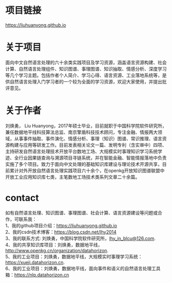 # 项目链接
https://liuhuanyong.github.io

# 关于项目  
面向中文自然语言处理的六十余类实践项目及学习资源，涵盖语言资源构建、社会计算、自然语言处理组件、知识图谱、事理图谱、知识抽取、情感分析、深度学习等几个学习主题。包括作者个人简介、学习心得、语言资源、工业落地系统等，是供自然语言处理入门学习者的一个较为全面的学习资源，欢迎大家使用，并提出批评意见。

# 关于作者
刘焕勇， Liu Huanyong，2017年硕士毕业，目前就职于中国科学院软件研究所，兼任数据地平线科技算法总监、南京擎盾科技技术顾问，专注金融、情报两大领域，从事事件抽取、事件演化、情感分析、事理（知识）图谱、常识推理、语言资源构建与应用等研发工作。目前发表相关论文一篇、发明专利（含实审中）四项、主持研发自然语言处理技术开放平台数地工场、大规模实时事理知识学习系统学迹、全行业因果链查询与溯源项目寻链系统，并在智能金融、智能情报落地中负责实施了多个项目。致力于面向中文处理的基础知识库建设与理论技术开源共享，目前累计对外开放自然语言处理实践项目六十余个，在openkg开放知识图谱联盟中开放工业应用知识库七类，主笔数地工场技术类系列文章二十余篇。

# contact
如有自然语言处理、知识图谱、事理图谱、社会计算、语言资源建设等问题或合作，可联系我：        
1、我的github项目介绍：https://liuhuanyong.github.io     
2、我的csdn技术博客：https://blog.csdn.net/lhy2014    
3、我的联系方式: 刘焕勇，中国科学院软件研究所，lhy_in_blcu@126.com.    
4、我的共享知识库项目：刘焕勇，数据地平线，http://www.openkg.cn/organization/datahorizon.   
5、我的工业项目：刘焕勇，数据地平线，大规模实时事理学习系统：https://xueji.datahorizon.cn.     
6、我的工业项目：刘焕勇，数据地平线，面向事件和语义的自然语言处理工具箱：https://nlp.datahorizon.cn      

